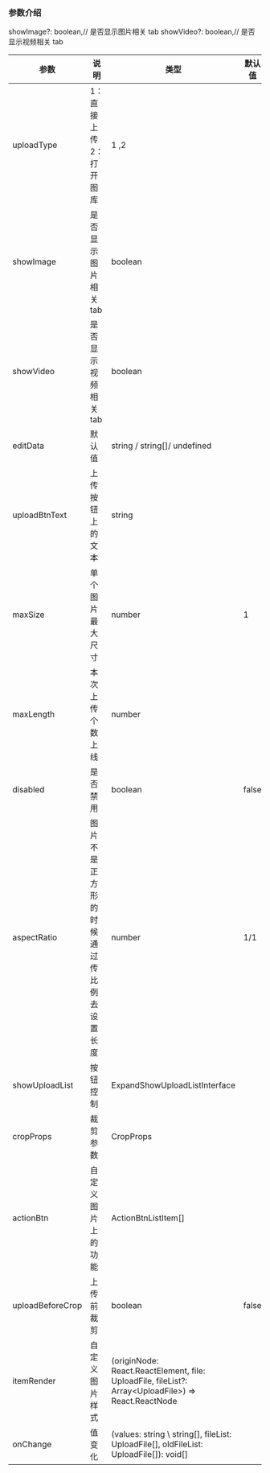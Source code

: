 ### 参数介绍

showImage?: boolean,// 是否显示图片相关 tab
showVideo?: boolean,// 是否显示视频相关 tab

| 参数             | 说明                                     | 类型                                                                                                     | 默认值 | 是否必填 |
| ---------------- | ---------------------------------------- | -------------------------------------------------------------------------------------------------------- | ------ | -------- |
| uploadType       | 1：直接上传 2：打开图库                  | 1 ,2                                                                                                     |        | true     |
| showImage        | 是否显示图片相关 tab                     | boolean                                                                                                  |        | true     |
| showVideo        | 是否显示视频相关 tab                     | boolean                                                                                                  |        | false    |
| editData         | 默认值                                   | string / string[]/ undefined                                                                             |        | false    |
| uploadBtnText    | 上传按钮上的文本                         | string                                                                                                   |        | true     |
| maxSize          | 单个图片最大尺寸                         | number                                                                                                   | 1      | false    |
| maxLength        | 本次上传个数上线                         | number                                                                                                   |        | true     |
| disabled         | 是否禁用                                 | boolean                                                                                                  | false  | false    |
| aspectRatio      | 图片不是正方形的时候通过传比例去设置长度 | number                                                                                                   | 1/1    | false    |
| showUploadList   | 按钮控制                                 | ExpandShowUploadListInterface                                                                            |        | false    |
| cropProps        | 裁剪参数                                 | CropProps                                                                                                |        | true     |
| actionBtn        | 自定义图片上的功能                       | ActionBtnListItem[]                                                                                      |        | false    |
| uploadBeforeCrop | 上传前裁剪                               | boolean                                                                                                  | false  | false    |
| itemRender       | 自定义图片样式                           | (originNode: React.ReactElement, file: UploadFile, fileList?: Array<UploadFile<any>>) => React.ReactNode |        | false    |
| onChange         | 值变化                                   | (values: string \ string[], fileList: UploadFile[], oldFileList: UploadFile[]): void[]                   |        | false    |
